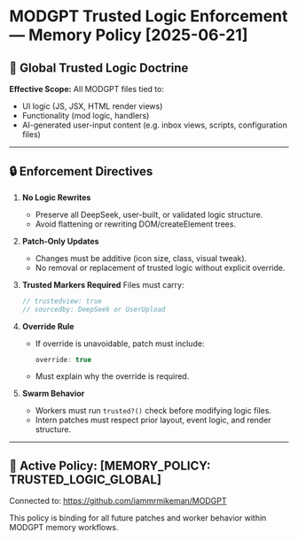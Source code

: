
# MODGPT Trusted Logic Enforcement — Memory Policy [2025-06-21]

## 🔐 Global Trusted Logic Doctrine

**Effective Scope:** All MODGPT files tied to:
- UI logic (JS, JSX, HTML render views)
- Functionality (mod logic, handlers)
- AI-generated user-input content (e.g. inbox views, scripts, configuration files)

---

## 🔒 Enforcement Directives

1. **No Logic Rewrites**
   - Preserve all DeepSeek, user-built, or validated logic structure.
   - Avoid flattening or rewriting DOM/createElement trees.

2. **Patch-Only Updates**
   - Changes must be additive (icon size, class, visual tweak).
   - No removal or replacement of trusted logic without explicit override.

3. **Trusted Markers Required**
   Files must carry:
   ```js
   // trustedview: true
   // sourcedby: DeepSeek or UserUpload
   ```

4. **Override Rule**
   - If override is unavoidable, patch must include:
     ```js
     override: true
     ```
   - Must explain why the override is required.

5. **Swarm Behavior**
   - Workers must run `trusted?()` check before modifying logic files.
   - Intern patches must respect prior layout, event logic, and render structure.

---

## 🧠 Active Policy: [MEMORY_POLICY: TRUSTED_LOGIC_GLOBAL]
Connected to: https://github.com/iammrmikeman/MODGPT

This policy is binding for all future patches and worker behavior within MODGPT memory workflows.
